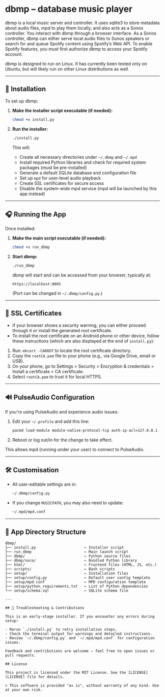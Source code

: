 # dbmp – database music player

dbmp is a local music server and controller. It uses sqlite3 to store metadata about audio files, mpd to play them locally, and also acts as a Sonos controller. You interact with dbmp through a browser interface. As a Sonos controller, dbmp can either serve local audio files to Sonos speakers or search for and queue Spotify content using Spotify’s Web API. To enable Spotify features, you must first authorize dbmp to access your Spotify account.

dbmp is designed to run on Linux. It has currently been tested only on Ubuntu, but will likely run on other Linux distributions as well.

---

## 🔧 Installation

To set up dbmp:

1. **Make the installer script executable (if needed):**

    ```bash
    chmod +x install.py
    ```

2. **Run the installer:**

    ```bash
    ./install.py
    ```

    This will:
    - Create all necessary directories under `~/.dbmp` and `~/.mpd`
    - Install required Python libraries and check for required system packages (must be pre-installed)
    - Generate a default SQLite database and configuration file
    - Set up `mpd` for user-level audio playback
    - Create SSL certificates for secure access
    - Disable the system-wide mpd service (mpd will be launched by this app instead)

---

## 🎧 Running the App

Once installed:

1. **Make the main script executable (if needed):**

    ```bash
    chmod +x run_dbmp
    ```

2. **Start dbmp:**

    ```bash
    ./run_dbmp
    ```

    dbmp will start and can be accessed from your browser, typically at:

    ```
    https://localhost:8005
    ```

    (Port can be changed in `~/.dbmp/config.py`.)

---

## 🔐 SSL Certificates

- If your browser shows a security warning, you can either proceed through it or install the generated root certificate.
- To install the root certificate on an Android phone or other device, follow these instructions (which are also displayed at the end of `install.py`):

1. Run: `mkcert -CAROOT` to locate the root certificate directory.
2. Copy the `rootCA.pem` file to your phone (e.g., via Google Drive, email or USB).
3. On your phone, go to Settings > Security > Encryption & credentials > Install a certificate > CA certificate.
4. Select `rootCA.pem` to trust it for local HTTPS.

---

## 🔊 PulseAudio Configuration

If you're using PulseAudio and experience audio issues:

1. Edit your `~/.profile` and add this line:

    ```bash
    pacmd load-module module-native-protocol-tcp auth-ip-acl=127.0.0.1
    ```

2. Reboot or log out/in for the change to take effect.

This allows mpd (running under your user) to connect to PulseAudio.

---

## 🛠 Customisation

- All user-editable settings are in:

    ```bash
    ~/.dbmp/config.py
    ```

- If you change `MUSICPATH`, you may also need to update:

    ```bash
    ~/.mpd/mpd.conf
    ```

---

## 📂 App Directory Structure

```plaintext
dbmp/
├── install.py                      ← Installer script
├── run_dbmp                        ← Main launch script
├── dbmp/                           ← Python source files
├── dbmp/soco/                      ← Bundled Python library
├── html/                           ← Frontend files (HTML, JS, etc.)
├── scripts/                        ← Bash scripts
├── setup/                          ← Installation files
├── setup/config.py                 ← Default user config template
├── setup/mpd.conf                  ← MPD configuration template
├── setup/python_requirements.txt   ← List of Python dependencies
└── setup/schema.sql                ← SQLite schema file

---

## 💬 Troubleshooting & Contributions

This is an early-stage installer. If you encounter any errors during setup:

- Rerun `./install.py` to retry installation steps.
- Check the terminal output for warnings and detailed instructions.
- Review `~/.dbmp/config.py` and `~/.mpd/mpd.conf` for configuration issues.

Feedback and contributions are welcome — feel free to open issues or pull requests.

## License

This project is licensed under the MIT License. See the [LICENSE](LICENSE) file for details.

> This software is provided "as is", without warranty of any kind. Use at your own risk.

